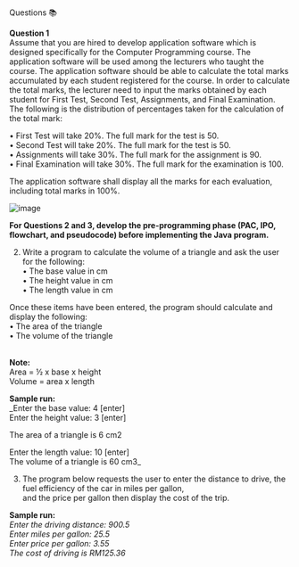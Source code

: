 Questions 📚

**Question 1**<br/>
Assume that you are hired to develop application software which is designed specifically for
the Computer Programming course. The application software will be used among the lecturers who taught the course.
The application software should be able to calculate the total marks accumulated by each student registered for the course.
In order to calculate the total marks, the lecturer need to input the marks obtained by each student for First Test,
Second Test, Assignments, and Final Examination. The following is the distribution of percentages taken for the calculation of the total mark:

• First Test will take 20%. The full mark for the test is 50.<br/>
• Second Test will take 20%. The full mark for the test is 50.<br/>
• Assignments will take 30%. The full mark for the assignment is 90.<br/>
• Final Examination will take 30%. The full mark for the examination is 100.<br/>

The application software shall display all the marks for each evaluation, including total marks in 100%.<br/>

![image](https://github.com/irfanghapar/Java-Programming/assets/87377657/b35e4b35-ea4a-4686-b8c2-9d56b1dc9de9)<br/>

**For Questions 2 and 3, develop the pre-programming phase (PAC, IPO, flowchart, and
pseudocode) before implementing the Java program.**

2. Write a program to calculate the volume of a triangle and ask the user for the following:<br/>
• The base value in cm<br/>
• The height value in cm<br/>
• The length value in cm<br/>

  Once these items have been entered, the program should calculate and display the following:<br/>
• The area of the triangle<br/>
• The volume of the triangle<br/><br/>

**Note:**<br/>
Area = ½ x base x height<br/>
Volume = area x length<br/>

**Sample run:**<br/>
_Enter the base value: 4 [enter]<br/>
Enter the height value: 3 [enter]<br/>

The area of a triangle is 6 cm2<br/>

Enter the length value: 10 [enter]<br/>
The volume of a triangle is 60 cm3_<br/>

3. The program below requests the user to enter the distance to drive, the fuel efficiency of the car in miles per gallon,<br/>
   and the price per gallon then display the cost of the trip.<br/>

**Sample run:**<br/>
_Enter the driving distance: 900.5<br/>
Enter miles per gallon: 25.5<br/>
Enter price per gallon: 3.55<br/>
The cost of driving is RM125.36_<br/>
